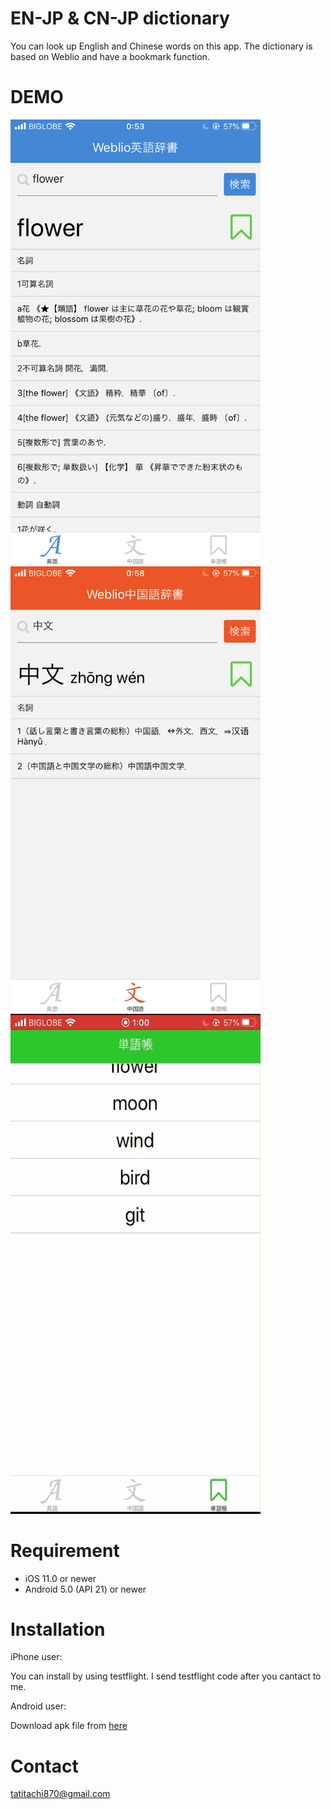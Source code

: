 # EN-JP & CN-JP dictionary
 
You can look up English and Chinese words on this app. The dictionary is based on Weblio and have a bookmark function.
 
# DEMO
<img src="https://github.com/BanaoLihua/DictionaryApp/blob/main/demo/EN.PNG" width=400> <img src="https://github.com/BanaoLihua/DictionaryApp/blob/main/demo/CN.PNG" width=400>
![Bookmark](https://github.com/BanaoLihua/DictionaryApp/blob/main/demo/bookmark.gif)
 
# Requirement
 
* iOS 11.0 or newer
* Android 5.0 (API 21) or newer
 
# Installation
 
iPhone user:

You can install by using testflight. I send testflight code after you cantact to me.

Android user:

Download apk file from [here]()


# Contact
tatitachi870@gmail.com
 
